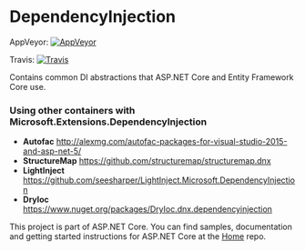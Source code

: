 DependencyInjection
===================
AppVeyor: [![AppVeyor](https://ci.appveyor.com/api/projects/status/o6mbbm70k0gddtej/branch/dev?svg=true)](https://ci.appveyor.com/project/aspnetci/DependencyInjection/branch/dev)

Travis:   [![Travis](https://travis-ci.org/aspnet/DependencyInjection.svg?branch=dev)](https://travis-ci.org/aspnet/DependencyInjection)

Contains common DI abstractions that ASP.NET Core and Entity Framework Core use.


### Using other containers with Microsoft.Extensions.DependencyInjection

* **Autofac** http://alexmg.com/autofac-packages-for-visual-studio-2015-and-asp-net-5/
* **StructureMap** https://github.com/structuremap/structuremap.dnx
* **LightInject** https://github.com/seesharper/LightInject.Microsoft.DependencyInjection
* **DryIoc** https://www.nuget.org/packages/DryIoc.dnx.dependencyinjection


This project is part of ASP.NET Core. You can find samples, documentation and getting started instructions for ASP.NET Core at the [Home](https://github.com/aspnet/home) repo.
